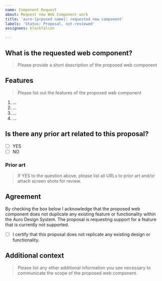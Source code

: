 ```yaml
---
name: Component Request
about: Request new Web Component work
title: 'auro-[prposed name]: requested new component'
labels: 'Status: Proposal, not-reviewed'
assignees: blackfalcon

---
```


## What is the requested web component?

> Please provide a short description of the proposed web component

## Features

> Please list out the features of the proposed web component

1. ...
1. ...
1. ...
1. ...

## Is there any prior art related to this proposal?

- [ ] YES
- [ ] NO

### Prior art

> If YES to the question above, please list all URLs to prior art and/or attach screen shots for review.

## Agreement

By checking the box below I acknowledge that the proposed web component does not duplicate any existing feature or functionality within the Auro Design System. The proposal is requesting support for a feature that is currently not supported.

- [ ] I certify that this proposal does not replicate any existing design or functionality.

## Additional context

> Please list any other additional information you see necessary to communicate the scope of the proposed web component.
